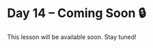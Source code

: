 # Day 14 – Coming Soon 🔒

This lesson will be available soon. Stay tuned!

<!-- If you're contributing, add diagrams to: ../assets/day14.png -->

